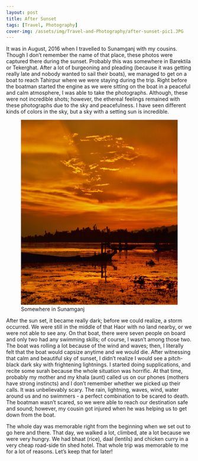 ```yaml
---
layout: post
title: After Sunset
tags: [Travel, Photography]
cover-img: /assets/img/Travel-and-Photography/after-sunset-pic1.JPG 
---
```


It was in August, 2016 when I travelled to Sunamganj with my cousins. Though I don’t remember the name of that place, these photos were captured there during the sunset.  Probably this was somewhere in Barektila or Tekerghat. After a lot of burgeoning and pleading (because it was getting really late and nobody wanted to sail their boats), we managed to get on a boat to reach Tahirpur where we were staying during the trip. Right before the boatman started the engine as we were sitting on the boat in a peaceful and calm atmosphere, I was able to take the photographs. Although, these were not incredible shots; however, the ethereal feelings remained with these photographs due to the sky and peacefulness. I have seen different kinds of colors in the sky, but a sky with a setting sun is incredible. 

<figure>
<img src="/assets/img/Travel-and-Photography/after-sunset-pic2.JPG" width="700" height="500" class="center">
<figcaption> Somewhere in Sunamganj </figcaption>  
</figure>

After the sun set, it became really dark; before we could realize, a storm occurred. We were still in the middle of that Haor with no land nearby, or we were not able to see any. On that boat, there were seven people on board and only two had any swimming skills; of course, I wasn’t among those two. The boat was rolling a lot because of the wind and waves; then, I literally felt that the boat would capsize anytime and we would die.  After witnessing that calm and beautiful sky of sunset, I didn’t realize I would see a pitch-black dark sky with frightening lightnings. I started doing supplications, and recite some surah because the whole situation was horrific. At that time, probably my mother and my khala (aunt) called us on our phones (mothers have strong instincts) and I don’t remember whether we picked up their calls. It was unbelievably scary. The rain, lightning, waves, wind, water around us and no swimmers - a perfect combination to be scared to death. The boatman wasn’t scared, so we were able to reach our destination safe and sound; however, my cousin got injured when he was helping us to get down from the boat. 

The whole day was memorable right from the beginning when we set out to go here and there. That day, we walked a lot, climbed, ate a lot because we were very hungry. We had bhaat (rice), daal (lentils) and chicken curry in a very cheap road-side tin shed hotel. That whole trip was memorable to me for a lot of reasons. Let’s keep that for later!
     
